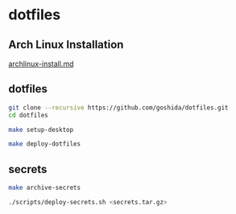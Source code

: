 # dotfiles

## Arch Linux Installation

[archlinux-install.md](./docs/archlinux-install.md)

## dotfiles

```bash
git clone --recursive https://github.com/goshida/dotfiles.git
cd dotfiles

make setup-desktop

make deploy-dotfiles
```

## secrets

```bash
make archive-secrets
```

```bash
./scripts/deploy-secrets.sh <secrets.tar.gz>
```

